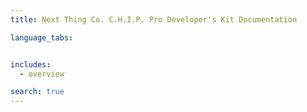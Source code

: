 ```yaml
---
title: Next Thing Co. C.H.I.P. Pro Developer's Kit Documentation 

language_tabs:


includes:
  - overview

search: true
---
```


